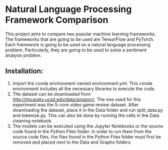 # Natural Language Processing Framework Comparison

This project aims to compare two popular machine learning frameworks. The frameworks that are going to be used are TensorFlow and PyTorch. Each framework is going to be used on a natural language processing problem. Particularly, they are going to be used to solve a sentiment analysis problem. 

## Installation:
1. Import the conda environment named environment.yml. This conda environment includes all the necessary libraries to execute the code.
2. The dataset can be downloaded from http://jmcauley.ucsd.edu/data/amazon/. The one used for this experiment was the 5-core video game review dataset. After downloading the dataset, place it in the Data folder and run split_data.py and tokenize.py. This can also be done by running the cells in the Data cleaning notebook. 
3. The models can be executed using the Jupyter Notebooks or the source code found in the Python Files folder. In order to run them from the source code files, the files found in the Python Files folder must first be removed and placed next to the Data and Graphs folders.
